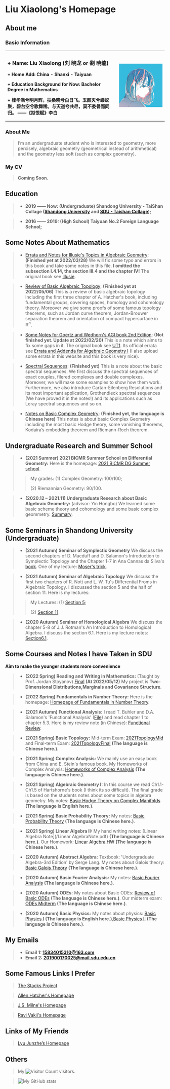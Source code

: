 # Liu Xiaolong's Homepage
## About me
### Basic Information

<table border="0">
  <tr>
    <td width="70%">
      <h3> + Name: Liu Xiaolong (刘 晓龙 or 劉 暁龍)</h3>
      <p><b> + Home Add: China - Shanxi - Taiyuan</b></p>
      <p><b> + Education Background for Now: Bachelor Degree in Mathematics</b></p>
      <p><b> + 桂华满兮明月辉，扶桑晓兮白日飞。玉颜灭兮蝼蚁聚，碧台空兮歌舞稀。与天道兮共尽，莫不委骨而同归。  ——《拟恨赋》李白</b></p>
    </td>
    <td width="30%">
      <img src="/IMG_3788(20210725-132837).JPG" width="100%"> 
    </td>
  </tr>
</table>

### About Me
> I’m an undergraduate student who is interested to geometry, more percisely, algebraic geometry (geometrical instead of arithmetical) and the geometry less soft (such as complex geometry).

### My CV
> **Coming Soon.**

## Education

> + **2019 —— Now: (Undergraduate) Shandong University - TaiShan Collage ([Shandong University](https://www.sdu.edu.cn/) and [SDU - Taishan Collage](https://www.tsxt.sdu.edu.cn/));**

> + **2016 —— 2019: (High School) Taiyuan No.2 Foreign Language School;**

## Some Notes About Mathematics
> + [Errata and Notes for Illusie's Topics in Algebraic Geometry](/IllusieErrataNotes.pdf): **(Finished yet at 2022/03/28)** We will fix some typo and errors in this book and take some notes in this file. **I omitted the subsection I.4.14, the section III.4 and the chapter IV!** The original book see [Illusie](http://staff.ustc.edu.cn/~yiouyang/Illusie.pdf).

> + [Review of Basic Algebraic Topology](/SomeAT.pdf):  **(Finished yet at 2022/05/06)** This is a review of basic algebraic topology including the first three chapter of A. Hatcher's book, including fundamental groups, covering spaces, homology and cohomology theory. Moreover we give some proofs of some famous topology theorems, such as Jordan curve theorem, Jordan-Brouwer separation theorem and orientation of compact hypersurface in $\mathbb{R}^n$.

> + [Some Notes for Goertz and Wedhorn's AGI book 2nd Edition](/AGnotes1.pdf): **(Not finished yet. Update at 2022/02/20)** This is a note which aims to fix some gaps in it. The original book see [UT1](https://link.springer.com/content/pdf/10.1007%2F978-3-658-30733-2.pdf). Its official errata see [Errata and Addenda for Algebraic Geometry I](https://www.algebraic-geometry.de/errata/) (I also upload some errata in this website and this book is very nice).

> + [Spectral Sequences](/SpectralSequence.pdf): **(Finished yet)** This is a note about the basic spectral sequences. We first discuss the spectral sequences of exact couples, filered complexes and double complexes. Moreover, we will make some examples to show how them work. Furthermore, we also introduce Cartan-Eilenberg Resolutions and its most important
application, Grothendieck spectral sequences (We have proved it in the notes!) and its applications such as Leray spectral sequences and so on.

> + [Notes on Basic Complex Geometry](/ComManiBasis.pdf): **(Finished yet, the language is Chinese here)** This notes is about basic Complex Geometry including the most basic Hodge theory, some vanishing theorems, Kodaira’s embedding theorem and Riemann-Roch theorem.

## Undergraduate Research and Summer School
> + **(2021 Summer) 2021 BICMR Summer School on Differential Geometry:** Here is the homepage: [2021 BICMR DG Summer school](https://bicmr.pku.edu.cn/cn/content/show/17-2464.html). 
>> My grades: (1) Complex Geometry: 100/100;
>> 
>> (2) Riemannian Geometry: 90/100.

> + **(2020.12 – 2021.11) Undergraduate Research about Basic Algebraic Geometry:** (advisor: Yin Hongbo) We learned some basic scheme theory and cohomology and some basic complex geommetry. [Summary](/AGRESKC.pdf).

## Some Seminars in Shandong University (Undergraduate)
> + **(2021 Autumn) Seminar of Symplectic Geometry** We discuss the second chapters of D. Macduff and D. Salamon's Introduction to Symplectic Topology and the Chapter 1-7 in Ana Cannas da Silva's [book](https://people.math.ethz.ch/~acannas/Papers/lsg.pdf). One of my lecture: [Moser's trick](/2022Symp1.pdf).

> + **(2021 Autumn) Seminar of Algebraic Topology** We discuss the first two chapters of R. Nott and L. W. Tu's Differential Froms in Algebraic Topology. I discussed the section 5 and the half of section 11. Here is my lectures:
>> My Lectures: (1) [Section 5](/2021ATSe1.pdf);
>>
>> (2) [Section 11](/2021ATSe2.pdf).

> + **(2020 Autumn) Seminar of Homological Algebra** We discuss the chapter 5-8 of J.J. Rotman's An Introduction to Homological Algebra. I discuss the section 6.1. Here is my lecture notes: [Section6.1](/2020HASe.pdf).

## Some Courses and Notes I have Taken in SDU
 **Aim to make the younger students more convenience**
 > + **(2022 Spring) Reading and Writing in Mathematics:** (Taught by Prof. Jordan Stoyanov) [Final](/Project_1B.pdf) **(At 2022/05/12)** My project is
 > **Two-Dimensional Distributions,Marginals and Covariance Structure**.
 
> + **(2022 Spring) Fundamentals in Number Theory:** Here is the homepage: [Homepage of Fundamentals in Number Theory](https://faculty.sdu.edu.cn/brhuang/zh_CN/zdylm/1454369/list/index.htm).

> + **(2021 Autumn) Functional Analysis:** I read T. Buhler and D.A. Salamon's 'Functional Analysis' ([File](https://people.math.ethz.ch/~salamon/PREPRINTS/funcana.pdf)) and read chapter 1 to chapter 5.3. Here is my review note (in Chinese): [Functional Review](/FARe.pdf).

> + **(2021 Spring) Basic Topology:**  Mid-term Exam: [2021TopologyMid](/TopologyMid2021.pdf) and Final-term Exam:  [2021TopologyFinal](/TopologyFinal2021.pdf) **(The language is Chinese here.)**.

> + **(2021 Spring) Complex Analysis:**  We mainly use an easy book from China and E. Stein's famous book. My Homeworks of Complex Analysis: [Homeworks of Complex Analysis](/complexanalHWAll.pdf)  **(The language is Chinese here.)**.

> + **(2021 Spring) Algebraic Geometry I:**  In this course we read Ch1.1-Ch1.5 of Hartshorne's book (I think its so difficult). The final grade is based on the students notes about some topics in algebra geometry. My notes: [Basic Hodge Theory on Complex Manifolds](HODGE.pdf) **(The language is English here.)**.

> + **(2021 Spring) Basic Probability Theory:**  My notes: [Basic Probability Theory](/Probability.pdf) **(The language is Chinese here.)**.

> + **(2021 Spring) Linear Algebra II:** My hand writing notes: [Linear Algebra Note](/Linear AlgebraNote.pdf) **(The language is Chinese here.)**.
> Our Homework: [Linear Algebra HW](/LinearAlgHW.pdf) **(The language is Chinese here.)**.

> + **(2020 Autumn) Abstract Algebra:** Textbook: 'Undergraduate Algebra-3rd Edition' by Serge Lang. My notes about Galois theory: [Basic Galois Theory](/Galois.pdf) **(The language is Chinese here.)**.

> + **(2020 Autumn) Basic Fourier Analysis:** My notes: [Basic Fourier Analysis](/FourierNotes.pdf) **(The language is Chinese here.)**.

> + **(2020 Autumn) ODEs:**  My notes about Basic ODEs: [Review of Basic ODEs](/ODE.pdf)  **(The language is Chinese here.)**. Our midterm exam: [ODEs Midterm](/ODEmid.pdf)  **(The language is Chinese here.)**.

> + **(2020 Autumn) Basic Physics:**  My notes about physics: [Basic Physics I](/Physics1.pdf)  **(The language is English here.)**,[Basic Physics II](/Physics2.pdf)  **(The language is Chinese here.)**.

## My Emails
> + **Email 1: 15834015310@163.com**
> + **Email 2: 201900170025@mail.sdu.edu.cn**

## Some Famous Links I Prefer
> [The Stacks Project](https://stacks.math.columbia.edu/)

> [Allen Hatcher's Homepage](https://pi.math.cornell.edu/~hatcher/)

> [J.S. Milne's Homepage](https://www.jmilne.org/math/)

> [Ravi Vakil's Homepage](https://math.stanford.edu/~vakil/)

## Links of My Friends
> [Lyu Junzhe’s Homepage](https://taiataiat.github.io/)

## Others
> My ![Visitor Count](https://profile-counter.glitch.me/DVLXLWZ/count.svg) visitors.

> ![My GitHub stats](https://github-readme-stats.vercel.app/api?username=DVLXLWZ&show_icons=true&theme=tokyonight)
